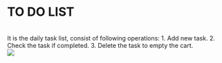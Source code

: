 <h1>TO DO LIST</h1>
<br>
It is the daily task list, consist of following operations:
1. Add new task.
2. Check the task if completed.
3. Delete the task to empty the cart.

<br>

<img src = "https://user-images.githubusercontent.com/85962716/233728022-c2ec4006-1e68-4c54-9559-4501cc216e5e.png" />
